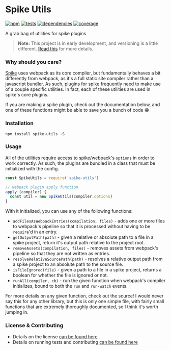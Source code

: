 # Spike Utils

[![npm](http://img.shields.io/npm/v/spike-utils.svg?style=flat)](https://badge.fury.io/js/spike-utils) [![tests](http://img.shields.io/travis/static-dev/spike-utils/master.svg?style=flat)](https://travis-ci.org/static-dev/spike-utils) [![dependencies](http://img.shields.io/david/static-dev/spike-utils.svg?style=flat)](https://david-dm.org/static-dev/spike-utils) [![coverage](http://img.shields.io/coveralls/static-dev/spike-utils.svg?style=flat)](https://coveralls.io/github/static-dev/spike-utils)

A grab bag of utilities for spike plugins

> **Note:** This project is in early development, and versioning is a little different. [Read this](http://markup.im/#q4_cRZ1Q) for more details.

### Why should you care?

[Spike](http://github.com/static-dev/spike) uses webpack as its core compiler, but fundamentally behaves a bit differently from webpack, as it's a full static site compiler rather than a javascript bundler. As such, plugins for spike frequently need to make use of a couple specific utilities. In fact, each of these utilities are used in spike's core plugins.

If you are making a spike plugin, check out the documentation below, and one of these functions might be able to save you a bunch of code :grin:

### Installation

`npm install spike-utils -S`

### Usage

All of the utilities require access to spike/webpack's `options` in order to work correctly. As such, the plugins are bundled in a class that must be initialized with the config.

```js
const SpikeUtils = require('spike-utils')

// webpack plugin apply function
apply (compiler) {
  const util = new SpikeUtils(compiler.options)
}
```

With it initialized, you can use any of the following functions:

- `addFilesAsWebpackEntries(compilation, files)` - adds one or more files to webpack's pipeline so that it is processed without having to be `require`'d in an entry.
- `getOutputPath(path)` - given a relative or absolute path to a file in a spike project, return it's output path relative to the project root.
- `removeAssets(compilation, files)` - removes assets from webpack's pipeline so that they are not written as entries.
- `resolveRelativeSourcePath(path)` - resolves a relative output path from a spike project to an absolute path to the source file.
- `isFileIgnored(file)` - given a path to a file in a spike project, returns a boolean for whether the file is ignored or not.
- `runAll(compiler, cb)` - run the given function when webpack's compiler initializes, bound to both the `run` and `run-watch` events.

For more details on any given function, check out the source! I would never say this for any other library, but this is only one simple file, with fairly small functions that are extremely thoroughly documented, so I think it's worth jumping in.

### License & Contributing

- Details on the license [can be found here](LICENSE.md)
- Details on running tests and contributing [can be found here](contributing.md)
